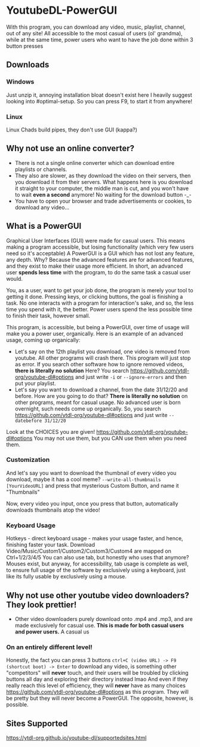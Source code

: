 # YoutubeDL-PowerGUI
With this program, you can download any video, music, playlist, channel, out of any site!
All accessible to the most casual of users (ol' grandma), while at the same time, power users who want to have the job done within 3 button presses

## Downloads
  ### Windows
  Just unzip it, annoying installation bloat doesn't exist here
	I heavily suggest looking into #optimal-setup.
	So you can press F9, to start it from anywhere!
  
  ### Linux
  Linux Chads build pipes, they don't use GUI (kappa?)
  
## Why not use an online converter?
  - There is not a single online converter which can download entire playlists or channels.
  - They also are slower, as they download the video on their servers, then you download it from their servers. What happens here is you download it straight to your computer, the middle man is cut, and you won't have to wait **even a second** anymore!
  No waiting for the download button -_-
  - You have to open your browser and trade advertisements or cookies, to download any video...
  
## What is a PowerGUI
Graphical User Interfaces (GUI) were made for casual users. This means making a program accessible, but losing functionality (which very few users need so it's acceptable)
A PowerGUI is a GUI which has not lost any feature, any depth. Why? Because the advanced features are for advanced features, and they exist to make their usage more efficient. In short, an advanced user **spends less time** with the program, to do the same task a casual user would.

You, as a user, want to get your job done, the program is merely your tool to getting it done. Pressing keys, or clicking buttons, the goal is finishing a task. No one interacts with a program for interaction's sake, and so, the less time you spend with it, the better. Power users spend the less possible time to finish their task, however small.

This program, is accessible, but being a PowerGUI, over time of usage will make you a power user, organically.
Here is an example of an advanced usage, coming up organically:
- Let's say on the 12th playlist you download, one video is removed from youtube. All other programs will crash there. This program will just stop as error.
If you search other software how to ignore removed videos, **there is literally no solution**
Here? You search https://github.com/ytdl-org/youtube-dl#options and just write
`-i` or `--ignore-errors` and then put your playlist.
- Let's say you want to download a channel, from the date 31/12/20 and before. How are you going to do that? **There is literally no solution** on other programs, meant for casual usage. No advanced user is born overnight, such needs come up organically. So, you search https://github.com/ytdl-org/youtube-dl#options and just write  `--datebefore 31/12/20`

Look at the CHOICES you are given! https://github.com/ytdl-org/youtube-dl#options
You may not use them, but you CAN use them when you need them.

### Customization
And let's say you want to download the thumbnail of every video you download, maybe it has a cool meme?
`--write-all-thumbnails [YourVideoURL]` and press that mysterious Custom Button, and name it "Thumbnails"

Now, every video you input, once you press that button, automatically downloads thumbnails atop the video!
  
### Keyboard Usage
Hotkeys - direct keyboard usage - makes your usage faster, and hence, finishing faster your task.
Download Video/Music/Custom1/Custom2/Custom3/Custom4 are mapped on Ctrl+1/2/3/4/5
You can also use tab, but honestly who uses that anymore? Mouses exist, but anyway, for accessibility, tab usage is complete as well, to ensure full usage of the software by exclusively using a keyboard, just like its fully usable by exclusively using a mouse.
  
## Why not use other youtube video downloaders? They look prettier!
  - Other video downloaders purely download onto .mp4 and .mp3, and are made exclusively for casual use. **This is made for both casual users and power users.**
  A casual us
  
### On an entirely different level!
Honestly, the fact you can press 3 buttons
`ctrl+C (video URL) -> F9 (shortcut boot) -> Enter`
to download any video, is something other "competitors" will **never** touch, and their users will be troubled by clicking buttons all day and exploring their directory instead lmao
And even if they really reach this level of efficiency, they will **never** have as many choices https://github.com/ytdl-org/youtube-dl#options as this program. They will be pretty but they will never become a PowerGUI. The opposite, however, is possible.
  
## Sites Supported
https://ytdl-org.github.io/youtube-dl/supportedsites.html
